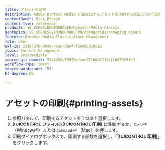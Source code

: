 ```yaml
---
title: アセットの印刷
description: Adobe Dynamic Media Classicからアセットを印刷する方法について説明します。
contentOwner: Rick Brough
content-type: reference
products: SG_EXPERIENCEMANAGER/Dynamic-Media-Classic
geptopics: SG_SCENESEVENONDEMAND_PK/categories/managing_assets
feature: Dynamic Media Classic,Asset Management
role: User
exl-id: 23d6727b-0b48-4dac-be9f-f284d8d10de1
topic: Content Management
level: Intermediate
source-git-commit: 5140b62c76970cfcee271664f11b1ff605625fe7
workflow-type: tm+mt
source-wordcount: '51'
ht-degree: 0%

---
```


# アセットの印刷{#printing-assets}

1. 参照パネルで、印刷するアセットを 1 つ以上選択します。
1. **[!UICONTROL ファイル]**/**[!UICONTROL 印刷]** に移動するか、`Ctrl+P` （Windows®）または `Command+P` （Mac）を押します。
1. 印刷ダイアログボックスで、印刷する部数を選択し、「**[!UICONTROL 印刷]**」をクリックします。
